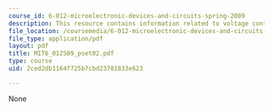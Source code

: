 ```yaml
---
course_id: 6-012-microelectronic-devices-and-circuits-spring-2009
description: This resource contains information related to voltage controlled oscillators.
file_location: /coursemedia/6-012-microelectronic-devices-and-circuits-spring-2009/2ced2db1164f725b7cbd23781833e623_MIT6_012S09_pset02.pdf
file_type: application/pdf
layout: pdf
title: MIT6_012S09_pset02.pdf
type: course
uid: 2ced2db1164f725b7cbd23781833e623

---
```

None